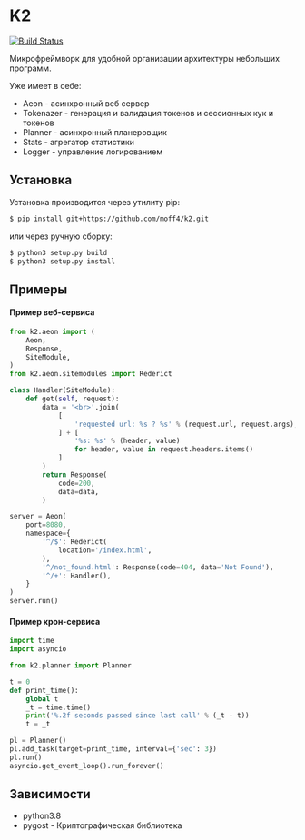 # K2

[![Build Status](https://travis-ci.com/moff4/k2.svg?branch=master)](https://travis-ci.com/moff4/k2)

Микрофреймворк для удобной организации архитектуры небольших программ.  

Уже имеет в себе:  
- Aeon - асинхронный веб сервер  
- Tokenazer - генерация и валидация токенов и сессионных кук и токенов  
- Planner - асинхронный планеровщик  
- Stats - агрегатор статистики  
- Logger - управление логированием  

## Установка

Установка производится через утилиту pip:  
```bash
$ pip install git+https://github.com/moff4/k2.git  
```  
или через ручную сборку:  
```bash
$ python3 setup.py build  
$ python3 setup.py install  
```

## Примеры

#### Пример веб-сервиса
```python
from k2.aeon import (
    Aeon,
    Response,
    SiteModule,
)
from k2.aeon.sitemodules import Rederict

class Handler(SiteModule):
    def get(self, request):
        data = '<br>'.join(
            [
                'requested url: %s ? %s' % (request.url, request.args),
            ] + [
                '%s: %s' % (header, value)
                for header, value in request.headers.items()
            ]
        )
        return Response(
            code=200,
            data=data,
        )

server = Aeon(
    port=8080,
    namespace={
        '^/$': Rederict(
            location='/index.html',
        ),
        '^/not_found.html': Response(code=404, data='Not Found'),
        '^/+': Handler(),
    }
)
server.run()
```

#### Пример крон-сервиса  
```python
import time
import asyncio

from k2.planner import Planner

t = 0
def print_time():
    global t
    _t = time.time()
    print('%.2f seconds passed since last call' % (_t - t))
    t = _t

pl = Planner()
pl.add_task(target=print_time, interval={'sec': 3})
pl.run()
asyncio.get_event_loop().run_forever()
```

## Зависимости  
* python3.8
* pygost - Криптографическая библиотека  
